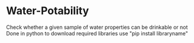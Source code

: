 # Water-Potability
Check whether a given sample of water properties can be drinkable or not
Done in python
to download required libraries use "pip install libraryname"
